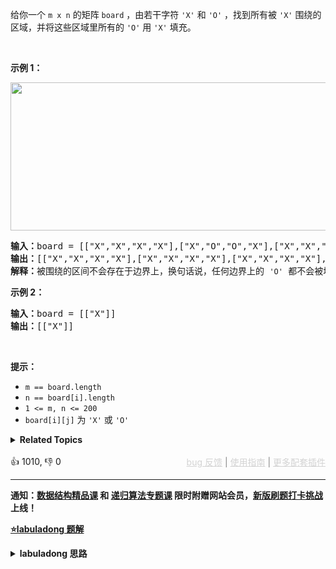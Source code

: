 给你一个 <code>m x n</code> 的矩阵 <code>board</code> ，由若干字符 <code>'X'</code> 和 <code>'O'</code> ，找到所有被 <code>'X'</code> 围绕的区域，并将这些区域里所有的 <code>'O'</code> 用 <code>'X'</code> 填充。

<div class="original__bRMd"> 
 <div> 
  <p>&nbsp;</p> 
 </div>
</div>

<p><strong>示例 1：</strong></p> 
<img alt="" src="https://assets.leetcode.com/uploads/2021/02/19/xogrid.jpg" style="width: 550px; height: 237px;" /> 
<pre>
<strong>输入：</strong>board = [["X","X","X","X"],["X","O","O","X"],["X","X","O","X"],["X","O","X","X"]]
<strong>输出：</strong>[["X","X","X","X"],["X","X","X","X"],["X","X","X","X"],["X","O","X","X"]]
<strong>解释：</strong>被围绕的区间不会存在于边界上，换句话说，任何边界上的&nbsp;<span><code>'O'</code></span>&nbsp;都不会被填充为&nbsp;<span><code>'X'</code></span>。 任何不在边界上，或不与边界上的&nbsp;<span><code>'O'</code></span>&nbsp;相连的&nbsp;<span><code>'O'</code></span>&nbsp;最终都会被填充为&nbsp;<span><code>'X'</code></span>。如果两个元素在水平或垂直方向相邻，则称它们是“相连”的。
</pre>

<p><strong>示例 2：</strong></p>

<pre>
<strong>输入：</strong>board = [["X"]]
<strong>输出：</strong>[["X"]]
</pre>

<p>&nbsp;</p>

<p><strong>提示：</strong></p>

<ul> 
 <li><code>m == board.length</code></li> 
 <li><code>n == board[i].length</code></li> 
 <li><code>1 &lt;= m, n &lt;= 200</code></li> 
 <li><code>board[i][j]</code> 为 <code>'X'</code> 或 <code>'O'</code></li> 
</ul>

<details><summary><strong>Related Topics</strong></summary>深度优先搜索 | 广度优先搜索 | 并查集 | 数组 | 矩阵</details><br>

<div>👍 1010, 👎 0<span style='float: right;'><span style='color: gray;'><a href='https://github.com/labuladong/fucking-algorithm/discussions/939' target='_blank' style='color: lightgray;text-decoration: underline;'>bug 反馈</a> | <a href='https://labuladong.gitee.io/article/fname.html?fname=jb插件简介' target='_blank' style='color: lightgray;text-decoration: underline;'>使用指南</a> | <a href='https://labuladong.github.io/algo/images/others/%E5%85%A8%E5%AE%B6%E6%A1%B6.jpg' target='_blank' style='color: lightgray;text-decoration: underline;'>更多配套插件</a></span></span></div>

<div id="labuladong"><hr>

**通知：[数据结构精品课](https://aep.h5.xeknow.com/s/1XJHEO) 和 [递归算法专题课](https://aep.xet.tech/s/3YGcq3) 限时附赠网站会员，[新版刷题打卡挑战](https://labuladong.gitee.io/algo/challenge/) 上线！**



<p><strong><a href="https://labuladong.gitee.io/article/slug.html?slug=surrounded-regions" target="_blank">⭐️labuladong 题解</a></strong></p>
<details><summary><strong>labuladong 思路</strong></summary>

## 基本思路

PS：这道题在[《算法小抄》](https://item.jd.com/12759911.html) 的第 396 页。

这题和 [1254. 统计封闭岛屿的数目](/problems/number-of-closed-islands) 几乎完全一样，常规做法就是 DFS，那我们这里就讲一个另类的解法，看看并查集算法如何解决这道题。

我们可以把所有靠边的 `O` 和一个虚拟节点 `dummy` 进行连通：

![](https://labuladong.github.io/pictures/unionfind应用/3.jpg)

然后再遍历整个 `board`，那些和 `dummy` 不连通的 `O` 就是被围绕的区域，需要被替换。

**详细题解：[并查集（Union-Find）算法](https://labuladong.github.io/article/fname.html?fname=UnionFind算法详解)**

**标签：[DFS 算法](https://mp.weixin.qq.com/mp/appmsgalbum?__biz=MzAxODQxMDM0Mw==&action=getalbum&album_id=2122002916411604996)，并查集算法**

## 解法代码

提示：🟢 标记的是我写的解法代码，🤖 标记的是 chatGPT 翻译的多语言解法代码。如有错误，可以 [点这里](https://github.com/labuladong/fucking-algorithm/issues/1113) 反馈和修正。

<div class="tab-panel"><div class="tab-nav">
<button data-tab-item="cpp" class="tab-nav-button btn " data-tab-group="default" onclick="switchTab(this)">cpp🤖</button>

<button data-tab-item="python" class="tab-nav-button btn " data-tab-group="default" onclick="switchTab(this)">python🤖</button>

<button data-tab-item="java" class="tab-nav-button btn active" data-tab-group="default" onclick="switchTab(this)">java🟢</button>

<button data-tab-item="go" class="tab-nav-button btn " data-tab-group="default" onclick="switchTab(this)">go🤖</button>

<button data-tab-item="javascript" class="tab-nav-button btn " data-tab-group="default" onclick="switchTab(this)">javascript🤖</button>
</div><div class="tab-content">
<div data-tab-item="cpp" class="tab-item " data-tab-group="default"><div class="highlight">

```cpp
// 注意：cpp 代码由 chatGPT🤖 根据我的 java 代码翻译，旨在帮助不同背景的读者理解算法逻辑。
// 本代码还未经过力扣测试，仅供参考，如有疑惑，可以参照我写的 java 代码对比查看。

class Solution {
public:
    void solve(vector<vector<char>>& board) {
        if (board.empty()) return;

        int m = board.size();
        int n = board[0].size();
        // 给 dummy 留一个额外位置
        UF uf = UF(m * n + 1);
        int dummy = m * n;
        // 将首列和末列的 O 与 dummy 连通
        for (int i = 0; i < m; i++) {
            if (board[i][0] == 'O')
                uf.union(i * n, dummy);
            if (board[i][n - 1] == 'O')
                uf.union(i * n + n - 1, dummy);
        }
        // 将首行和末行的 O 与 dummy 连通
        for (int j = 0; j < n; j++) {/**<extend up -150>![](https://labuladong.github.io/pictures/unionfind应用/3.jpg) */
            if (board[0][j] == 'O')
                uf.union(j, dummy);
            if (board[m - 1][j] == 'O')
                uf.union(n * (m - 1) + j, dummy);
        }
        // 方向数组 d 是上下左右搜索的常用手法
        vector<vector<int>> d = {{1, 0}, {0, 1}, {0, -1}, {-1, 0}};
        for (int i = 1; i < m - 1; i++)
            for (int j = 1; j < n - 1; j++)
                if (board[i][j] == 'O')
                    // 将此 O 与上下左右的 O 连通
                    for (int k = 0; k < 4; k++) {
                        int x = i + d[k][0];
                        int y = j + d[k][1];
                        if (board[x][y] == 'O')
                            uf.union(x * n + y, i * n + j);
                    }
        // 所有不和 dummy 连通的 O，都要被替换
        for (int i = 1; i < m - 1; i++)
            for (int j = 1; j < n - 1; j++)
                if (!uf.connected(dummy, i * n + j))
                    board[i][j] = 'X';
    }
};

class UF {
public:
    // 记录连通分量个数
    int count;
    // 存储若干棵树
    vector<int> parent;
    // 记录树的“重量”
    vector<int> size;

    UF(int n) {
        this->count = n;
        parent = vector<int>(n);
        size = vector<int>(n);
        for (int i = 0; i < n; i++) {
            parent[i] = i;
            size[i] = 1;
        }
    }

    /* 将 p 和 q 连通 */
    void union(int p, int q) {
        int rootP = find(p);
        int rootQ = find(q);
        if (rootP == rootQ)
            return;

        // 小树接到大树下面，较平衡
        if (size[rootP] > size[rootQ]) {
            parent[rootQ] = rootP;
            size[rootP] += size[rootQ];
        } else {
            parent[rootP] = rootQ;
            size[rootQ] += size[rootP];
        }
        count--;
    }

    /* 判断 p 和 q 是否互相连通 */
    bool connected(int p, int q) {
        int rootP = find(p);
        int rootQ = find(q);
        // 处于同一棵树上的节点，相互连通
        return rootP == rootQ;
    }

    /* 返回节点 x 的根节点 */
    int find(int x) {
        while (parent[x] != x) {
            // 进行路径压缩
            parent[x] = parent[parent[x]];
            x = parent[x];
        }
        return x;
    }
};
```

</div></div>

<div data-tab-item="python" class="tab-item " data-tab-group="default"><div class="highlight">

```python
# 注意：python 代码由 chatGPT🤖 根据我的 java 代码翻译，旨在帮助不同背景的读者理解算法逻辑。
# 本代码已经通过力扣的测试用例，应该可直接成功提交。

class Solution:
    def solve(self, board: List[List[str]]) -> None:
        """
        Do not return anything, modify board in-place instead.
        """
        if not board:
            return

        m, n = len(board), len(board[0])
        # 给 dummy 留一个额外位置
        uf = UF(m * n + 1)
        dummy = m * n
        # 将首列和末列的 O 与 dummy 连通
        for i in range(m):
            if board[i][0] == 'O':
                uf.union(i * n, dummy)
            if board[i][n - 1] == 'O':
                uf.union(i * n + n - 1, dummy)
        # 将首行和末行的 O 与 dummy 连通
        for j in range(n):
            # extend up -150
            if board[0][j] == 'O':
                uf.union(j, dummy)
            if board[m - 1][j] == 'O':
                uf.union(n * (m - 1) + j, dummy)
        # 方向数组 d 是上下左右搜索的常用手法
        d = [[1, 0], [0, 1], [0, -1], [-1, 0]]
        for i in range(1, m - 1):
            for j in range(1, n - 1):
                if board[i][j] == 'O':
                    # 将此 O 与上下左右的 O 连通
                    for k in range(4):
                        x = i + d[k][0]
                        y = j + d[k][1]
                        if board[x][y] == 'O':
                            uf.union(x * n + y, i * n + j)
        # 所有不和 dummy 连通的 O，都要被替换
        for i in range(1, m - 1):
            for j in range(1, n - 1):
                if not uf.connected(dummy, i * n + j):
                    board[i][j] = 'X'

class UF:
    # 记录连通分量个数
    def __init__(self, n: int):
        self.count = n
        # 存储若干棵树
        self.parent = list(range(n))
        # 记录树的“重量”
        self.size = [1] * n

    # 将 p 和 q 连通
    def union(self, p: int, q: int) -> None:
        rootP = self.find(p)
        rootQ = self.find(q)
        if rootP == rootQ:
            return

        # 小树接到大树下面，较平衡
        if self.size[rootP] > self.size[rootQ]:
            self.parent[rootQ] = rootP
            self.size[rootP] += self.size[rootQ]
        else:
            self.parent[rootP] = rootQ
            self.size[rootQ] += self.size[rootP]
        self.count -= 1

    # 判断 p 和 q 是否互相连通
    def connected(self, p: int, q: int) -> bool:
        rootP = self.find(p)
        rootQ = self.find(q)
        # 处于同一棵树上的节点，相互连通
        return rootP == rootQ

    # 返回节点 x 的根节点
    def find(self, x: int) -> int:
        while self.parent[x] != x:
            # 进行路径压缩
            self.parent[x] = self.parent[self.parent[x]]
            x = self.parent[x]
        return x

    def count(self) -> int:
        return self.count
```

</div></div>

<div data-tab-item="java" class="tab-item active" data-tab-group="default"><div class="highlight">

```java
class Solution {
    public void solve(char[][] board) {
        if (board.length == 0) return;

        int m = board.length;
        int n = board[0].length;
        // 给 dummy 留一个额外位置
        UF uf = new UF(m * n + 1);
        int dummy = m * n;
        // 将首列和末列的 O 与 dummy 连通
        for (int i = 0; i < m; i++) {
            if (board[i][0] == 'O')
                uf.union(i * n, dummy);
            if (board[i][n - 1] == 'O')
                uf.union(i * n + n - 1, dummy);
        }
        // 将首行和末行的 O 与 dummy 连通
        for (int j = 0; j < n; j++) {/**<extend up -150>![](https://labuladong.github.io/pictures/unionfind应用/3.jpg) */
            if (board[0][j] == 'O')
                uf.union(j, dummy);
            if (board[m - 1][j] == 'O')
                uf.union(n * (m - 1) + j, dummy);
        }
        // 方向数组 d 是上下左右搜索的常用手法
        int[][] d = new int[][]{{1, 0}, {0, 1}, {0, -1}, {-1, 0}};
        for (int i = 1; i < m - 1; i++)
            for (int j = 1; j < n - 1; j++)
                if (board[i][j] == 'O')
                    // 将此 O 与上下左右的 O 连通
                    for (int k = 0; k < 4; k++) {
                        int x = i + d[k][0];
                        int y = j + d[k][1];
                        if (board[x][y] == 'O')
                            uf.union(x * n + y, i * n + j);
                    }
        // 所有不和 dummy 连通的 O，都要被替换
        for (int i = 1; i < m - 1; i++)
            for (int j = 1; j < n - 1; j++)
                if (!uf.connected(dummy, i * n + j))
                    board[i][j] = 'X';
    }
}

class UF {
    // 记录连通分量个数
    private int count;
    // 存储若干棵树
    private int[] parent;
    // 记录树的“重量”
    private int[] size;

    public UF(int n) {
        this.count = n;
        parent = new int[n];
        size = new int[n];
        for (int i = 0; i < n; i++) {
            parent[i] = i;
            size[i] = 1;
        }
    }

    /* 将 p 和 q 连通 */
    public void union(int p, int q) {
        int rootP = find(p);
        int rootQ = find(q);
        if (rootP == rootQ)
            return;

        // 小树接到大树下面，较平衡
        if (size[rootP] > size[rootQ]) {
            parent[rootQ] = rootP;
            size[rootP] += size[rootQ];
        } else {
            parent[rootP] = rootQ;
            size[rootQ] += size[rootP];
        }
        count--;
    }

    /* 判断 p 和 q 是否互相连通 */
    public boolean connected(int p, int q) {
        int rootP = find(p);
        int rootQ = find(q);
        // 处于同一棵树上的节点，相互连通
        return rootP == rootQ;
    }

    /* 返回节点 x 的根节点 */
    private int find(int x) {
        while (parent[x] != x) {
            // 进行路径压缩
            parent[x] = parent[parent[x]];
            x = parent[x];
        }
        return x;
    }

    public int count() {
        return count;
    }
}
```

</div></div>

<div data-tab-item="go" class="tab-item " data-tab-group="default"><div class="highlight">

```go
// 注意：go 代码由 chatGPT🤖 根据我的 java 代码翻译，旨在帮助不同背景的读者理解算法逻辑。
// 本代码已经通过力扣的测试用例，应该可直接成功提交。

func solve(board [][]byte) {
    if len(board) == 0 {
        return
    }

    m := len(board)
    n := len(board[0])
    // 给 dummy 留一个额外位置
    uf := NewUF(m*n + 1)
    dummy := m*n
    // 将首列和末列的 O 与 dummy 连通
    for i := 0; i < m; i++ {
        if board[i][0] == 'O' {
            uf.union(i*n, dummy)
        }
        if board[i][n-1] == 'O' {
            uf.union(i*n+n-1, dummy)
        }
    }
    // 将首行和末行的 O 与 dummy 连通
    for j := 0; j < n; j++ {
        if board[0][j] == 'O' {
            uf.union(j, dummy)
        }
        if board[m-1][j] == 'O' {
            uf.union(n*(m-1)+j, dummy)
        }
    }
    // 方向数组 d 是上下左右搜索的常用手法
    d := [][]int{{1, 0}, {0, 1}, {0, -1}, {-1, 0}}
    for i := 1; i < m-1; i++ {
        for j := 1; j < n-1; j++ {
            if board[i][j] == 'O' {
                // 将此 O 与上下左右的 O 连通
                for k := 0; k < 4; k++ {
                    x := i + d[k][0]
                    y := j + d[k][1]
                    if board[x][y] == 'O' {
                        uf.union(x*n+y, i*n+j)
                    }
                }
            }
        }
    }
    // 所有不和 dummy 连通的 O，都要被替换
    for i := 1; i < m-1; i++ {
        for j := 1; j < n-1; j++ {
            if !uf.connected(dummy, i*n+j) {
                board[i][j] = 'X'
            }
        }
    }
}

type UF struct {
    // 记录连通分量个数
    count int
    // 存储若干棵树
    parent []int
    // 记录树的“重量”
    size []int
}

func NewUF(n int) *UF {
    u := &UF{count: n, parent: make([]int, n), size: make([]int, n)}
    for i := 0; i < n; i++ {
        u.parent[i] = i
        u.size[i] = 1
    }
    return u
}

/* 将 p 和 q 连通 */
func (u *UF) union(p, q int) {
    rootP := u.find(p)
    rootQ := u.find(q)
    if rootP == rootQ {
        return
    }

    // 小树接到大树下面，较平衡
    if u.size[rootP] > u.size[rootQ] {
        u.parent[rootQ] = rootP
        u.size[rootP] += u.size[rootQ]
    } else {
        u.parent[rootP] = rootQ
        u.size[rootQ] += u.size[rootP]
    }
    u.count--
}

/* 判断 p 和 q 是否互相连通 */
func (u *UF) connected(p, q int) bool {
    return u.find(p) == u.find(q)
}

/* 返回节点 x 的根节点 */
func (u *UF) find(x int) int {
    for u.parent[x] != x {
        // 进行路径压缩
        u.parent[x] = u.parent[u.parent[x]]
        x = u.parent[x]
    }
    return x
}

func (u *UF) Count() int {
    return u.count
}
```

</div></div>

<div data-tab-item="javascript" class="tab-item " data-tab-group="default"><div class="highlight">

```javascript
// 注意：javascript 代码由 chatGPT🤖 根据我的 java 代码翻译，旨在帮助不同背景的读者理解算法逻辑。
// 本代码已经通过力扣的测试用例，应该可直接成功提交。

/**
 * @param {character[][]} board
 * @return {void} Do not return anything, modify board in-place instead.
 */
var solve = function(board) {
    if (board.length == 0) return;

    const m = board.length;
    const n = board[0].length;
    // 给 dummy 留一个额外位置
    const uf = new UF(m * n + 1);
    const dummy = m * n;
    // 将首列和末列的 O 与 dummy 连通
    for (let i = 0; i < m; i++) {
        if (board[i][0] == 'O')
            uf.union(i * n, dummy);
        if (board[i][n - 1] == 'O')
            uf.union(i * n + n - 1, dummy);
    }
    // 将首行和末行的 O 与 dummy 连通
    
    const d = [[1, 0], [0, 1], [0, -1], [-1, 0]];
    for (let j = 0; j < n; j++) {/**<extend up -150>![](https://labuladong.github.io/pictures/unionfind应用/3.jpg) */
        if (board[0][j] == 'O')
            uf.union(j, dummy);
        if (board[m - 1][j] == 'O')
            uf.union(n * (m - 1) + j, dummy);
    }
    // 方向数组 d 是上下左右搜索的常用手法

    for (let i = 1; i < m - 1; i++)
        for (let j = 1; j < n - 1; j++)
            if (board[i][j] == 'O')
                // 将此 O 与上下左右的 O 连通
                for (let k = 0; k < 4; k++) {
                    const x = i + d[k][0];
                    const y = j + d[k][1];
                    if (board[x][y] == 'O')
                        uf.union(x * n + y, i * n + j);
                }
    // 所有不和 dummy 连通的 O，都要被替换
    for (let i = 1; i < m - 1; i++)
        for (let j = 1; j < n - 1; j++)
            if (!uf.connected(dummy, i * n + j))
                board[i][j] = 'X';
}

class UF {
    // 记录连通分量个数
    count;
    // 存储若干棵树
    parent;
    // 记录树的“重量”
    size;

    constructor(n) {
        this.count = n;
        this.parent = [];
        this.size = [];
        for (let i = 0; i < n; i++) {
            this.parent[i] = i;
            this.size[i] = 1;
        }
    }

    /* 将 p 和 q 连通 */
    union(p, q) {
        const rootP = this.find(p);
        const rootQ = this.find(q);
        if (rootP == rootQ)
            return;

        // 小树接到大树下面，较平衡
        if (this.size[rootP] > this.size[rootQ]) {
            this.parent[rootQ] = rootP;
            this.size[rootP] += this.size[rootQ];
        } else {
            this.parent[rootP] = rootQ;
            this.size[rootQ] += this.size[rootP];
        }
        this.count--;
    }

    /* 判断 p 和 q 是否互相连通 */
    connected(p, q) {
        const rootP = this.find(p);
        const rootQ = this.find(q);
        // 处于同一棵树上的节点，相互连通
        return rootP == rootQ;
    }

    /* 返回节点 x 的根节点 */
    find(x) {
        while (this.parent[x] != x) {
            // 进行路径压缩
            this.parent[x] = this.parent[this.parent[x]];
            x = this.parent[x];
        }
        return x;
    }

    count() {
        return this.count;
    }
}
```

</div></div>
</div></div>

**类似题目**：
  - [323. 无向图中连通分量的数目 🟠](/problems/number-of-connected-components-in-an-undirected-graph)
  - [990. 等式方程的可满足性 🟠](/problems/satisfiability-of-equality-equations)

</details>
</div>



